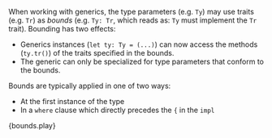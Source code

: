 When working with generics, the type parameters (e.g. `Ty`) may use traits
(e.g. `Tr`) as *bounds* (e.g. `Ty: Tr`, which reads as: `Ty` must implement the
`Tr` trait). Bounding has two effects:

* Generics instances (`let ty: Ty = (...)`) can now access the methods
  (`ty.tr()`) of the traits specified in the bounds.
* The generic can only be specialized for type parameters that conform to the
  bounds.

Bounds are typically applied in one of two ways:

* At the first instance of the type
* In a `where` clause which directly precedes the `{` in the `impl`

{bounds.play}
